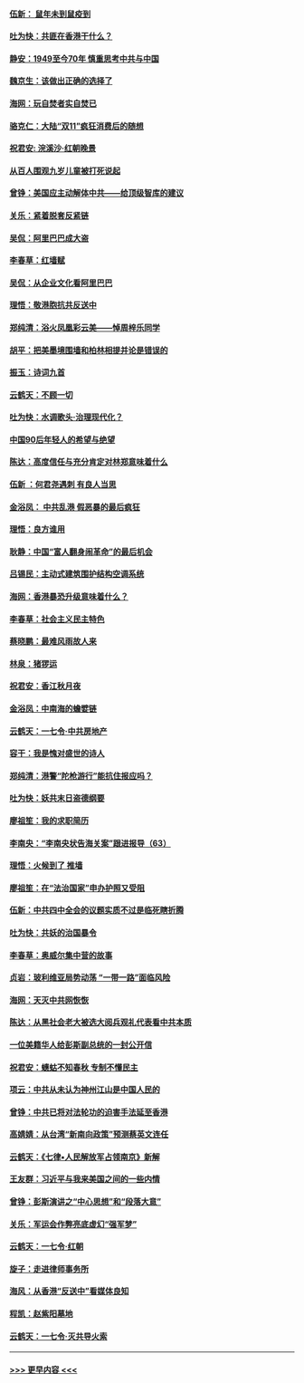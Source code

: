 #### [伍新： 鼠年未到鼠疫到](../pages/nsc993/n11655098.md?t=11150544) 
#### [吐为快：共匪在香港干什么？](../pages/nsc993/n11654891.md?t=11150544) 
#### [静安：1949至今70年 慎重思考中共与中国](../pages/nsc993/n11651244.md?t=11150544) 
#### [魏京生：该做出正确的选择了](../pages/nsc993/n11653084.md?t=11150544) 
#### [海网：玩自焚者实自焚已](../pages/nsc993/n11652423.md?t=11150544) 
#### [骆克仁：大陆“双11”疯狂消费后的随想](../pages/nsc993/n11652305.md?t=11150544) 
#### [祝君安: 浣溪沙·红朝晚景](../pages/nsc993/n11652258.md?t=11150544) 
#### [从百人围观九岁儿童被打死说起](../pages/nsc993/n11651030.md?t=11150544) 
#### [曾铮：美国应主动解体中共——给顶级智库的建议](../pages/nsc993/n11649888.md?t=11150544) 
#### [关乐：紧着脱套反紧链](../pages/nsc993/n11649069.md?t=11150544) 
#### [吴侃：阿里巴巴成大盗](../pages/nsc993/n11645523.md?t=11150544) 
#### [李春草：红墙赋](../pages/nsc993/n11646389.md?t=11150544) 
#### [吴侃：从企业文化看阿里巴巴](../pages/nsc993/n11645476.md?t=11150544) 
#### [理悟：敬港胞抗共反送中](../pages/nsc993/n11645466.md?t=11150544) 
#### [郑纯清：浴火凤凰彩云美——悼周梓乐同学](../pages/nsc993/n11645155.md?t=11150544) 
#### [胡平：把美墨境围墙和柏林相提并论是错误的](../pages/nsc993/n11645134.md?t=11150544) 
#### [振玉：诗词九首](../pages/nsc993/n11644081.md?t=11150544) 
#### [云鹤天：不顾一切](../pages/nsc993/n11643508.md?t=11150544) 
#### [吐为快：水调歌头·治理现代化？](../pages/nsc993/n11643485.md?t=11150544) 
#### [中国90后年轻人的希望与绝望](../pages/nsc993/n11642317.md?t=11150544) 
#### [陈达：高度信任与充分肯定对林郑意味着什么](../pages/nsc993/n11641441.md?t=11150544) 
#### [伍新 ：何君尧遇刺 有良人当思](../pages/nsc993/n11641503.md?t=11150544) 
#### [金浴凤： 中共乱港  假恶暴的最后疯狂](../pages/nsc993/n11641495.md?t=11150544) 
#### [理悟：良方谁用](../pages/nsc993/n11641463.md?t=11150544) 
#### [耿静：中国“富人翻身闹革命”的最后机会](../pages/nsc993/n11640655.md?t=11150544) 
#### [吕锡民：主动式建筑围护结构空调系统](../pages/nsc993/n11640168.md?t=11150544) 
#### [海网：香港暴恐升级意味着什么？](../pages/nsc993/n11635904.md?t=11150544) 
#### [李春草：社会主义民主特色](../pages/nsc993/n11634657.md?t=11150544) 
#### [蔡晓鹏：最难风雨故人来](../pages/nsc993/n11633145.md?t=11150544) 
#### [林泉：猪猡运](../pages/nsc993/n11631469.md?t=11150544) 
#### [祝君安：香江秋月夜](../pages/nsc993/n11631440.md?t=11150544) 
#### [金浴凤：中南海的蟾嬖链](../pages/nsc993/n11631290.md?t=11150544) 
#### [云鹤天：一七令·中共房地产](../pages/nsc993/n11630084.md?t=11150544) 
#### [容干：我是愧对盛世的诗人](../pages/nsc993/n11630059.md?t=11150544) 
#### [郑纯清：港警“陀枪游行”能抗住报应吗？](../pages/nsc993/n11629999.md?t=11150544) 
#### [吐为快：妖共末日盗德纲要](../pages/nsc993/n11628610.md?t=11150544) 
#### [廖祖笙：我的求职简历](../pages/nsc993/n11628492.md?t=11150544) 
#### [李南央：“李南央状告海关案”跟进报导（63）](../pages/nsc993/n11627039.md?t=11150544) 
#### [理悟：火候到了 推墙](../pages/nsc993/n11626917.md?t=11150544) 
#### [廖祖笙：在“法治国家”申办护照又受阻](../pages/nsc993/n11626500.md?t=11150544) 
#### [伍新：中共四中全会的议题实质不过是临死瞎折腾](../pages/nsc993/n11621774.md?t=11150544) 
#### [吐为快：共妖的治国暴令](../pages/nsc993/n11621401.md?t=11150544) 
#### [李春草：奥威尔集中营的故事](../pages/nsc993/n11621373.md?t=11150544) 
#### [贞岩：玻利维亚局势动荡 “一带一路”面临风险](../pages/nsc993/n11619480.md?t=11150544) 
#### [海网：天灭中共网恢恢](../pages/nsc993/n11618261.md?t=11150544) 
#### [陈达：从黑社会老大被选大阅兵观礼代表看中共本质](../pages/nsc993/n11618229.md?t=11150544) 
#### [一位美籍华人给彭斯副总统的一封公开信](../pages/nsc993/n11616906.md?t=11150544) 
#### [祝君安：蟪蛄不知春秋  专制不懂民主](../pages/nsc993/n11616882.md?t=11150544) 
#### [项云：中共从未认为神州江山是中国人民的](../pages/nsc993/n11616763.md?t=11150544) 
#### [曾铮：中共已将对法轮功的迫害手法延至香港](../pages/nsc993/n11616561.md?t=11150544) 
#### [高婧婧：从台湾“新南向政策”预测蔡英文连任](../pages/nsc993/n11616518.md?t=11150544) 
#### [云鹤天：《七律▪人民解放军占领南京》新解](../pages/nsc993/n11616490.md?t=11150544) 
#### [王友群：习近平与我来美国之间的一些内情](../pages/nsc993/n11615052.md?t=11150544) 
#### [曾铮：彭斯演讲之“中心思想”和“段落大意”](../pages/nsc993/n11615020.md?t=11150544) 
#### [关乐：军运会作弊亮底虚幻“强军梦”](../pages/nsc993/n11615008.md?t=11150544) 
#### [云鹤天：一七令‧红朝](../pages/nsc993/n11615000.md?t=11150544) 
#### [旋子：走进律师事务所](../pages/nsc993/n11614894.md?t=11150544) 
#### [海风：从香港“反送中”看媒体良知](../pages/nsc993/n11614480.md?t=11150544) 
#### [程凯：赵紫阳墓地](../pages/nsc993/n11614464.md?t=11150544) 
#### [云鹤天：一七令‧灭共导火索](../pages/nsc993/n11613471.md?t=11150544) 

----
#### [ >>> 更早内容 <<< ](../indexes/nsc993-earlier.md)
